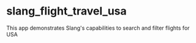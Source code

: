 # slang_flight_travel_usa
This app demonstrates Slang's capabilities to search and filter flights for USA

